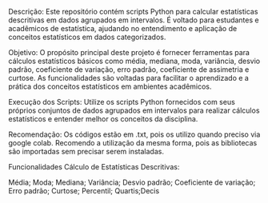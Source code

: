 Descrição: Este repositório contém scripts Python para calcular estatísticas descritivas em dados agrupados em intervalos. É voltado para estudantes e acadêmicos de estatística, ajudando no entendimento e aplicação de conceitos estatísticos em dados categorizados.


Objetivo: O propósito principal deste projeto é fornecer ferramentas para cálculos estatísticos básicos como média, mediana, moda, variância, desvio padrão, coeficiente de variação, erro padrão, coeficiente de assimetria e curtose. As funcionalidades são voltadas para facilitar o aprendizado e a prática dos conceitos estatísticos em ambientes acadêmicos.


Execução dos Scripts: Utilize os scripts Python fornecidos com seus próprios conjuntos de dados agrupados em intervalos para realizar cálculos estatísticos e entender melhor os conceitos da disciplina.

Recomendação: Os códigos estão em .txt, pois os utilizo quando preciso via google colab. Recomendo a utilização da mesma forma, pois as bibliotecas são importadas sem precisar serem instaladas.


Funcionalidades
Cálculo de Estatísticas Descritivas:

Média; Moda; Mediana; Variância; Desvio padrão; Coeficiente de variação; Erro padrão; Curtose; Percentil; Quartis;Decis
